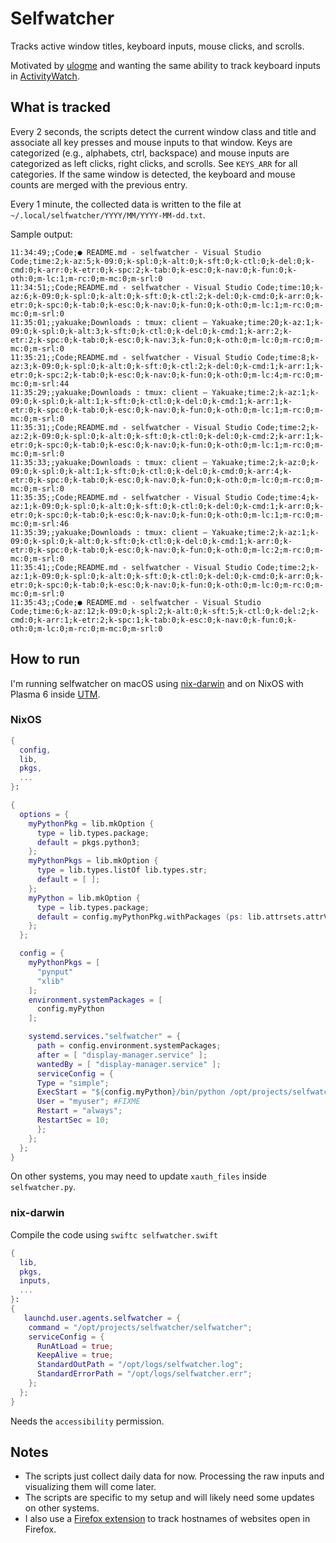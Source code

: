 # Selfwatcher

Tracks active window titles, keyboard inputs, mouse clicks, and scrolls.

Motivated by [ulogme](https://karpathy.github.io/2014/08/03/quantifying-productivity) and wanting the same ability
to track keyboard inputs in [ActivityWatch](https://activitywatch.net/).

## What is tracked

Every 2 seconds, the scripts detect the current window class and title and associate all key presses and mouse inputs 
to that window. Keys are categorized (e.g., alphabets, ctrl, backspace) and mouse inputs are categorized as left clicks,
right clicks, and scrolls. See `KEYS_ARR` for all categories. If the same window is detected, the keyboard and mouse counts
are merged with the previous entry.

Every 1 minute, the collected data is written to the file at `~/.local/selfwatcher/YYYY/MM/YYYY-MM-dd.txt`. 

Sample output:
```
11:34:49;;Code;● README.md - selfwatcher - Visual Studio Code;time:2;k-az:5;k-09:0;k-spl:0;k-alt:0;k-sft:0;k-ctl:0;k-del:0;k-cmd:0;k-arr:0;k-etr:0;k-spc:2;k-tab:0;k-esc:0;k-nav:0;k-fun:0;k-oth:0;m-lc:1;m-rc:0;m-mc:0;m-srl:0
11:34:51;;Code;README.md - selfwatcher - Visual Studio Code;time:10;k-az:6;k-09:0;k-spl:0;k-alt:0;k-sft:0;k-ctl:2;k-del:0;k-cmd:0;k-arr:0;k-etr:0;k-spc:0;k-tab:0;k-esc:0;k-nav:0;k-fun:0;k-oth:0;m-lc:1;m-rc:0;m-mc:0;m-srl:0
11:35:01;;yakuake;Downloads : tmux: client — Yakuake;time:20;k-az:1;k-09:0;k-spl:0;k-alt:3;k-sft:0;k-ctl:0;k-del:0;k-cmd:1;k-arr:2;k-etr:2;k-spc:0;k-tab:0;k-esc:0;k-nav:3;k-fun:0;k-oth:0;m-lc:0;m-rc:0;m-mc:0;m-srl:0
11:35:21;;Code;README.md - selfwatcher - Visual Studio Code;time:8;k-az:3;k-09:0;k-spl:0;k-alt:0;k-sft:0;k-ctl:2;k-del:0;k-cmd:1;k-arr:1;k-etr:0;k-spc:2;k-tab:0;k-esc:0;k-nav:0;k-fun:0;k-oth:0;m-lc:4;m-rc:0;m-mc:0;m-srl:44
11:35:29;;yakuake;Downloads : tmux: client — Yakuake;time:2;k-az:1;k-09:0;k-spl:0;k-alt:1;k-sft:0;k-ctl:0;k-del:0;k-cmd:1;k-arr:1;k-etr:0;k-spc:0;k-tab:0;k-esc:0;k-nav:0;k-fun:0;k-oth:0;m-lc:1;m-rc:0;m-mc:0;m-srl:0
11:35:31;;Code;README.md - selfwatcher - Visual Studio Code;time:2;k-az:2;k-09:0;k-spl:0;k-alt:0;k-sft:0;k-ctl:0;k-del:0;k-cmd:2;k-arr:1;k-etr:0;k-spc:0;k-tab:0;k-esc:0;k-nav:0;k-fun:0;k-oth:0;m-lc:1;m-rc:0;m-mc:0;m-srl:0
11:35:33;;yakuake;Downloads : tmux: client — Yakuake;time:2;k-az:0;k-09:0;k-spl:0;k-alt:1;k-sft:0;k-ctl:0;k-del:0;k-cmd:0;k-arr:4;k-etr:0;k-spc:0;k-tab:0;k-esc:0;k-nav:0;k-fun:0;k-oth:0;m-lc:0;m-rc:0;m-mc:0;m-srl:0
11:35:35;;Code;README.md - selfwatcher - Visual Studio Code;time:4;k-az:1;k-09:0;k-spl:0;k-alt:0;k-sft:0;k-ctl:0;k-del:0;k-cmd:1;k-arr:0;k-etr:0;k-spc:0;k-tab:0;k-esc:0;k-nav:0;k-fun:0;k-oth:0;m-lc:1;m-rc:0;m-mc:0;m-srl:46
11:35:39;;yakuake;Downloads : tmux: client — Yakuake;time:2;k-az:1;k-09:0;k-spl:0;k-alt:0;k-sft:0;k-ctl:0;k-del:0;k-cmd:1;k-arr:0;k-etr:0;k-spc:0;k-tab:0;k-esc:0;k-nav:0;k-fun:0;k-oth:0;m-lc:2;m-rc:0;m-mc:0;m-srl:0
11:35:41;;Code;README.md - selfwatcher - Visual Studio Code;time:2;k-az:1;k-09:0;k-spl:0;k-alt:0;k-sft:0;k-ctl:0;k-del:0;k-cmd:0;k-arr:0;k-etr:0;k-spc:0;k-tab:0;k-esc:0;k-nav:0;k-fun:0;k-oth:0;m-lc:0;m-rc:0;m-mc:0;m-srl:0
11:35:43;;Code;● README.md - selfwatcher - Visual Studio Code;time:6;k-az:12;k-09:0;k-spl:2;k-alt:0;k-sft:5;k-ctl:0;k-del:2;k-cmd:0;k-arr:1;k-etr:2;k-spc:1;k-tab:0;k-esc:0;k-nav:0;k-fun:0;k-oth:0;m-lc:0;m-rc:0;m-mc:0;m-srl:0
```

## How to run

I'm running selfwatcher on macOS using [nix-darwin](https://github.com/nix-darwin/nix-darwin) and on NixOS with Plasma 6 inside [UTM](https://github.com/utmapp/UTM/).

### NixOS

```nix
{
  config,
  lib,
  pkgs,
  ...
}:

{
  options = {
    myPythonPkg = lib.mkOption {
      type = lib.types.package;
      default = pkgs.python3;
    };
    myPythonPkgs = lib.mkOption {
      type = lib.types.listOf lib.types.str;
      default = [ ];
    };
    myPython = lib.mkOption {
      type = lib.types.package;
      default = config.myPythonPkg.withPackages (ps: lib.attrsets.attrVals config.myPythonPkgs ps);
    };
  };

  config = {
    myPythonPkgs = [
      "pynput"
      "xlib"
    ];
    environment.systemPackages = [
      config.myPython
    ];

    systemd.services."selfwatcher" = {
      path = config.environment.systemPackages;
      after = [ "display-manager.service" ];
      wantedBy = [ "display-manager.service" ];
      serviceConfig = {
      Type = "simple";
      ExecStart = "${config.myPython}/bin/python /opt/projects/selfwatcher/selfwatcher.py";
      User = "myuser"; #FIXME
      Restart = "always";
      RestartSec = 10;
      };
    };
  };
}
```

On other systems, you may need to update `xauth_files` inside `selfwatcher.py`.

### nix-darwin

Compile the code using `swiftc selfwatcher.swift`

```nix
{
  lib,
  pkgs,
  inputs,
  ...
}:
{
   launchd.user.agents.selfwatcher = {
    command = "/opt/projects/selfwatcher/selfwatcher";
    serviceConfig = {
      RunAtLoad = true;
      KeepAlive = true;
      StandardOutPath = "/opt/logs/selfwatcher.log";
      StandardErrorPath = "/opt/logs/selfwatcher.err";
    };
  };
}
```

Needs the `accessibility` permission.

## Notes

- The scripts just collect daily data for now. Processing the raw inputs and visualizing them will come later.
- The scripts are specific to my setup and will likely need some updates on other systems.
- I also use a [Firefox extension](https://github.com/sdht0/append-hostname-to-title) to track hostnames of websites open in Firefox.
